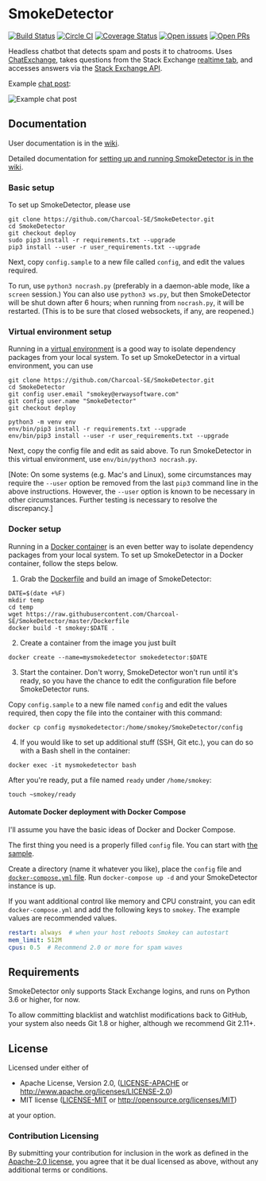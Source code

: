 SmokeDetector
=============

[![Build Status](https://travis-ci.org/Charcoal-SE/SmokeDetector.svg?branch=master)](https://travis-ci.org/Charcoal-SE/SmokeDetector)
[![Circle CI](https://circleci.com/gh/Charcoal-SE/SmokeDetector.svg?style=shield)](https://circleci.com/gh/Charcoal-SE/SmokeDetector)
[![Coverage Status](https://coveralls.io/repos/github/Charcoal-SE/SmokeDetector/badge.svg?branch=master)](https://coveralls.io/github/Charcoal-SE/SmokeDetector?branch=master)
[![Open issues](https://img.shields.io/github/issues/Charcoal-SE/SmokeDetector.svg)](https://github.com/Charcoal-SE/SmokeDetector/issues)
[![Open PRs](https://img.shields.io/github/issues-pr/Charcoal-SE/SmokeDetector.svg)](https://github.com/Charcoal-SE/SmokeDetector/pulls)


Headless chatbot that detects spam and posts it to chatrooms.
Uses [ChatExchange](https://github.com/Manishearth/ChatExchange),
takes questions from the Stack Exchange
[realtime tab](https://stackexchange.com/questions?tab=realtime),
and accesses answers via the [Stack Exchange API](https://api.stackexchange.com/).

Example [chat post](https://chat.stackexchange.com/transcript/message/43579469):

![Example chat post](https://i.stack.imgur.com/oLyfb.png)

## Documentation

User documentation is in the [wiki](https://charcoal-se.org/smokey).

Detailed documentation for
[setting up and running SmokeDetector is in the wiki](https://charcoal-se.org/smokey/Set-Up-and-Run-SmokeDetector).

### Basic setup

To set up SmokeDetector, please use

```shell
git clone https://github.com/Charcoal-SE/SmokeDetector.git
cd SmokeDetector
git checkout deploy
sudo pip3 install -r requirements.txt --upgrade
pip3 install --user -r user_requirements.txt --upgrade
```

Next, copy `config.sample` to a new file called `config`,
and edit the values required.

To run, use `python3 nocrash.py`
(preferably in a daemon-able mode, like a `screen` session.)
You can also use `python3 ws.py`,
but then SmokeDetector will be shut down after 6 hours;
when running from `nocrash.py`, it will be restarted.
(This is to be sure that closed websockets, if any, are reopened.)

### Virtual environment setup

Running in a [virtual environment](https://docs.python.org/3/tutorial/venv.html)
is a good way to isolate dependency packages from your local system.
To set up SmokeDetector in a virtual environment, you can use

```shell
git clone https://github.com/Charcoal-SE/SmokeDetector.git
cd SmokeDetector
git config user.email "smokey@erwaysoftware.com"
git config user.name "SmokeDetector"
git checkout deploy

python3 -m venv env
env/bin/pip3 install -r requirements.txt --upgrade
env/bin/pip3 install --user -r user_requirements.txt --upgrade
```

Next, copy the config file and edit as said above.
To run SmokeDetector in this virtual environment, use
`env/bin/python3 nocrash.py`.

[Note: On some systems (e.g. Mac's and Linux), some circumstances may
require the `--user` option be removed from the last `pip3` 
command line in the above instructions. However, the `--user` option is 
known to be necessary in other circumstances. Further testing is 
necessary to resolve the discrepancy.]


### Docker setup

Running in a [Docker container](https://www.docker.com/resources/what-container)
is an even better way to isolate dependency packages from your local system.
To set up SmokeDetector in a Docker container, follow the steps below.

1. Grab the [Dockerfile](Dockerfile) and build an image of SmokeDetector:

  ```shell
  DATE=$(date +%F)
  mkdir temp
  cd temp
  wget https://raw.githubusercontent.com/Charcoal-SE/SmokeDetector/master/Dockerfile
  docker build -t smokey:$DATE .
  ```

2. Create a container from the image you just built

  ```shell
  docker create --name=mysmokedetector smokedetector:$DATE
  ```

3. Start the container.
  Don't worry, SmokeDetector won't run until it's ready,
  so you have the chance to edit the configuration file before SmokeDetector runs.

  Copy `config.sample` to a new file named `config`
  and edit the values required,
  then copy the file into the container with this command:

  ```shell
  docker cp config mysmokedetector:/home/smokey/SmokeDetector/config
  ```

4. If you would like to set up additional stuff (SSH, Git etc.),
  you can do so with a Bash shell in the container:

  ```shell
  docker exec -it mysmokedetector bash
  ```

  After you're ready, put a file named `ready` under `/home/smokey`:

  ```shell
  touch ~smokey/ready
  ```

#### Automate Docker deployment with Docker Compose

I'll assume you have the basic ideas of Docker and Docker Compose.

The first thing you need is a properly filled `config` file.
You can start with [the sample](config.sample).

Create a directory (name it whatever you like),
place the `config` file and [`docker-compose.yml` file](docker-compose.yml).
Run `docker-compose up -d` and your SmokeDetector instance is up.

If you want additional control like memory and CPU constraint,
you can edit `docker-compose.yml` and add the following keys to `smokey`.
The example values are recommended values.

```yaml
restart: always  # when your host reboots Smokey can autostart
mem_limit: 512M
cpus: 0.5  # Recommend 2.0 or more for spam waves
```

## Requirements

SmokeDetector only supports Stack Exchange logins,
and runs on Python 3.6 or higher,
for now.

To allow committing blacklist and watchlist modifications
back to GitHub,
your system also needs Git 1.8 or higher,
although we recommend Git 2.11+.

## License

Licensed under either of

 * Apache License, Version 2.0, ([LICENSE-APACHE](LICENSE-APACHE)
   or http://www.apache.org/licenses/LICENSE-2.0)
 * MIT license ([LICENSE-MIT](LICENSE-MIT)
   or http://opensource.org/licenses/MIT)

at your option.

### Contribution Licensing

By submitting your contribution for inclusion in the work
as defined in the [Apache-2.0 license](https://www.apache.org/licenses/LICENSE-2.0),
you agree that it be dual licensed as above,
without any additional terms or conditions. 
